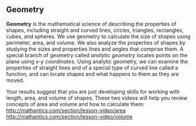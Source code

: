 ## Geometry

**Geometry** is the mathematical science of describing the properties of shapes, including straight and curved lines, circles, triangles,  rectangles, cubes, and spheres. We use geometry to calculate the size of shapes using perimeter, area, and volume. We also analyze the properties of shapes by studying the sizes and properties lines and angles that comprise them. A special branch of geometry called *analytic geometry* locates points on the plane using *x-y coordinates*. Using analytic geometry, we can examine the properties of straight lines and of a special type of curved line called a function, and can locate shapes and what happens to them as they are moved. 

Your results suggest that you are just developing skills for working with length, area, and volume of shapes. These two videos will help you review concepts of area and volume and how to calculate them:
http://mathantics.com/section/lesson-video/area
http://mathantics.com/section/lesson-video/volume
